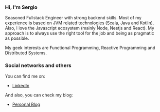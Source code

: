 ### Hi, I'm Sergio

Seasoned Fullstack Engineer with strong backend skills. Most of my experience is based on JVM related technologies (Scala, Java and Kotlin). Also, I love the Javascript ecosystem (mainly Node, Nestjs and React). My approach is to always use the right tool for the job and being as pragmatic as possible.

My geek interests are Functional Programming, Reactive Programming and Distributed Systems.

### Social networks and others
You can find me on:
 * [LinkedIn](https://www.linkedin.com/in/sergio-cano-2baa4257/)

And also, you can check my blog:
 * [Personal Blog](https://serdeliverance.github.io/blog/)
